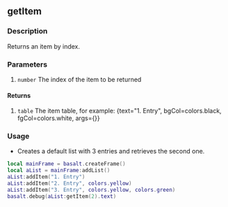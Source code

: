 ## getItem

### Description

Returns an item by index.

### Parameters

1. `number` The index of the item to be returned

#### Returns

1. `table` The item table, for example: {text="1. Entry", bgCol=colors.black, fgCol=colors.white, args={}}

### Usage

* Creates a default list with 3 entries and retrieves the second one.

```lua
local mainFrame = basalt.createFrame()
local aList = mainFrame:addList()
aList:addItem("1. Entry")
aList:addItem("2. Entry", colors.yellow)
aList:addItem("3. Entry", colors.yellow, colors.green)
basalt.debug(aList:getItem(2).text)
```

